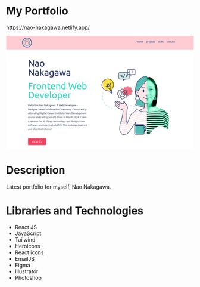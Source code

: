 # My Portfolio

https://nao-nakagawa.netlify.app/


<a href="https://nao-nakagawa.netlify.app/" target="blank"><img align="center" src="./portfolio_nn.png" alt="image of My Portfolio"/></a>

# Description

Latest portfolio for myself, Nao Nakagawa.

# Libraries and Technologies

- React JS
- JavaScript
- Tailwind
- Heroicons
- React icons
- EmailJS
- Figma
- Illustrator
- Photoshop

